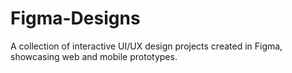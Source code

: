 # Figma-Designs
A collection of interactive UI/UX design projects created in Figma, showcasing web and mobile prototypes.
